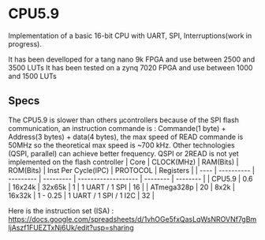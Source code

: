 # CPU5.9
Implementation of a basic 16-bit CPU with UART, SPI, Interruptions(work in progress).

It has been develloped for a tang nano 9k FPGA and use between 2500 and 3500 LUTs
It has been tested on a zynq 7020 FPGA and use between 1000 and 1500 LUTs

## Specs
The CPU5.9 is slower than others µcontrollers because of the SPI flash communication, an instruction commande is : Commande(1 byte) + Address(3 bytes) + data(4 bytes), the max speed of READ commande is 50MHz so the theoretical max speed is ~700 kHz. Other technologies (QSPI, parallel) can achieve better frequency. QSPI or 2READ is not yet implemented on the flash controller
| Core | CLOCK(MHz) | RAM(Bits) | ROM(Bits) | Inst Per Cycle(IPC) | PROTOCOL | Registers |
| ---- | ---------- | --------- | --------- | ------------------- | -------- | -------- |
| CPU5.9 | 0.6 | 16x24k | 32x65k | 1 | 1 UART / 1 SPI | 16 |
| ATmega328p | 20 | 8x2k | 16x32k | 1 - 0.25 | 1 UART / 1 SPI / 1 I2C | 32 |

Here is the instruction set (ISA) : https://docs.google.com/spreadsheets/d/1vhOGe5fxQasLqWsNROVNf7gBmljAszf1FUEZTxNj6Uk/edit?usp=sharing

